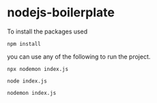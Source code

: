 # nodejs-boilerplate

To install the packages used
```
npm install
```
you can use any of the following to run the project.
```
npx nodemon index.js
```
```
node index.js
```
```
nodemon index.js
```
